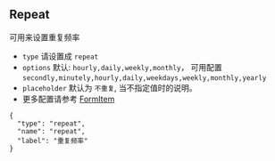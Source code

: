 ## Repeat

可用来设置重复频率

-   `type` 请设置成 `repeat`
-   `options` 默认: `hourly,daily,weekly,monthly`， 可用配置 `secondly,minutely,hourly,daily,weekdays,weekly,monthly,yearly`
-   `placeholder` 默认为 `不重复`, 当不指定值时的说明。
-   更多配置请参考 [FormItem](./FormItem.md)

```schema:height="300" scope="form-item"
{
  "type": "repeat",
  "name": "repeat",
  "label": "重复频率"
}
```
